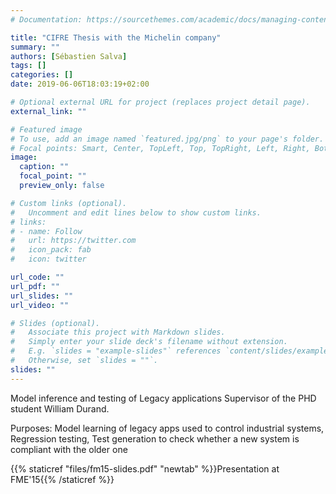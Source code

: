 ```yaml
---
# Documentation: https://sourcethemes.com/academic/docs/managing-content/

title: "CIFRE Thesis with the Michelin company"
summary: ""
authors: [Sébastien Salva]
tags: []
categories: []
date: 2019-06-06T18:03:19+02:00

# Optional external URL for project (replaces project detail page).
external_link: ""

# Featured image
# To use, add an image named `featured.jpg/png` to your page's folder.
# Focal points: Smart, Center, TopLeft, Top, TopRight, Left, Right, BottomLeft, Bottom, BottomRight.
image:
  caption: ""
  focal_point: ""
  preview_only: false

# Custom links (optional).
#   Uncomment and edit lines below to show custom links.
# links:
# - name: Follow
#   url: https://twitter.com
#   icon_pack: fab
#   icon: twitter

url_code: ""
url_pdf: ""
url_slides: ""
url_video: ""

# Slides (optional).
#   Associate this project with Markdown slides.
#   Simply enter your slide deck's filename without extension.
#   E.g. `slides = "example-slides"` references `content/slides/example-slides.md`.
#   Otherwise, set `slides = ""`.
slides: ""
---
```

Model inference and testing of Legacy applications
Supervisor of the PHD student William Durand.

Purposes: Model learning of legacy apps used to control industrial systems, Regression testing, Test generation to check whether a new system is compliant with the older one

{{% staticref "files/fm15-slides.pdf" "newtab" %}}Presentation at FME'15{{% /staticref %}}
